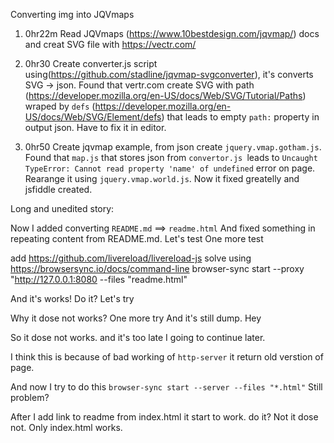 Converting img into JQVmaps

1. 0hr22m Read JQVmaps (https://www.10bestdesign.com/jqvmap/) docs and creat SVG file with https://vectr.com/ 

2. 0hr30 Create converter.js script using(https://github.com/stadline/jqvmap-svgconverter), it's converts SVG -> json. Found that vertr.com create SVG with path (https://developer.mozilla.org/en-US/docs/Web/SVG/Tutorial/Paths) wraped by `defs` (https://developer.mozilla.org/en-US/docs/Web/SVG/Element/defs) that leads to empty `path:` property in output json. Have to fix it in editor.

3. 0hr50 Create jqvmap example, from json create `jquery.vmap.gotham.js`. Found that `map.js` that stores json from `convertor.js `leads to `Uncaught TypeError: Cannot read property 'name' of undefined` error on page. Rearange it using `jquery.vmap.world.js`. Now it fixed greatelly and jsfiddle created.


Long and unedited story: 

Now I added converting `README.md` ==> `readme.html`
And fixed something in repeating content from README.md. Let's test
One more test

add https://github.com/livereload/livereload-js
solve using https://browsersync.io/docs/command-line
browser-sync start --proxy "http://127.0.0.1:8080 --files "readme.html"

And it's works!
Do it? Let's try

Why it dose not works?
One more try And it's still dump. Hey

So it dose not works. and it's too late I going to continue later.

I think this is because of bad working of `http-server` it return old verstion of page.

And now I try to do this `browser-sync start --server --files "*.html"`
Still problem?

After I add link to readme from index.html it start to work. do it?
Not it dose not. Only index.html works.


